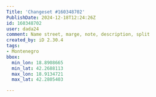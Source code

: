 ```yaml
---
Title: 'Changeset #160348702'
PublishDate: 2024-12-18T12:24:26Z
id: 160348702
user: dada24
comment: Name street, marge, note, description, split
created_by: iD 2.30.4
tags:
- Montenegro
bbox:
  min_lon: 18.8908665
  min_lat: 42.2688113
  max_lon: 18.9134721
  max_lat: 42.2805403

---
```

